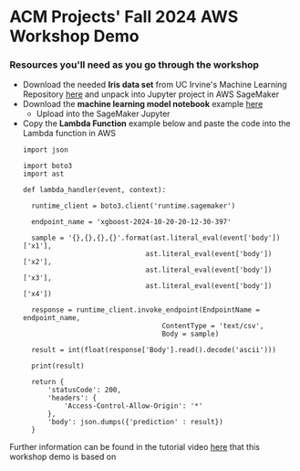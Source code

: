 # ACM Projects' Fall 2024 AWS Workshop Demo

### Resources you'll need as you go through the workshop
* Download the needed **Iris data set** from UC Irvine's Machine Learning Repository [here](https://archive.ics.uci.edu/dataset/53/iris) and unpack into Jupyter project in AWS SageMaker
* Download the **machine learning model notebook** example [here](https://bit.ly/acm-aws-demo-notebook)
  * Upload into the SageMaker Jupyter
* Copy the **Lambda Function** example below and paste the code into the Lambda function in AWS
  ```
  import json

  import boto3
  import ast
  
  def lambda_handler(event, context):
    
    runtime_client = boto3.client('runtime.sagemaker')
    
    endpoint_name = 'xgboost-2024-10-20-20-12-30-397'
    
    sample = '{},{},{},{}'.format(ast.literal_eval(event['body'])['x1'],
                                ast.literal_eval(event['body'])['x2'],
                                ast.literal_eval(event['body'])['x3'],
                                ast.literal_eval(event['body'])['x4'])
    
    response = runtime_client.invoke_endpoint(EndpointName = endpoint_name,
                                    ContentType = 'text/csv',
                                    Body = sample)
    
    result = int(float(response['Body'].read().decode('ascii')))
    
    print(result)
    
    return {
        'statusCode': 200,
        'headers': {
            'Access-Control-Allow-Origin': '*'
        },
        'body': json.dumps({'prediction' : result})
    }

  ```

Further information can be found in the tutorial video [here](https://www.youtube.com/watch?v=OfzAl3K0s0U&ab_channel=Computervisionengineer) that this workshop demo is based on
